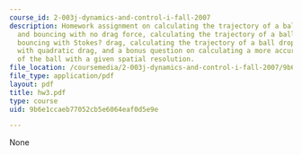 ```yaml
---
course_id: 2-003j-dynamics-and-control-i-fall-2007
description: Homework assignment on calculating the trajectory of a ball dropping
  and bouncing with no drag force, calculating the trajectory of a ball dropping and
  bouncing with Stokes? drag, calculating the trajectory of a ball dropping and bouncing
  with quadratic drag, and a bonus question on calculating a more accurate trajectory
  of the ball with a given spatial resolution.
file_location: /coursemedia/2-003j-dynamics-and-control-i-fall-2007/9b6e1ccaeb77052cb5e6064eaf0d5e9e_hw3.pdf
file_type: application/pdf
layout: pdf
title: hw3.pdf
type: course
uid: 9b6e1ccaeb77052cb5e6064eaf0d5e9e

---
```

None